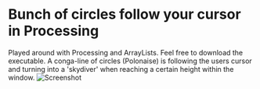 # Bunch of circles follow your cursor in Processing
Played around with Processing and ArrayLists. Feel free to download the executable. 
A conga-line of circles (Polonaise) is following the users cursor and turning into a 'skydiver' when reaching a certain height within the window. 
![Screenshot](screenshot.png)
